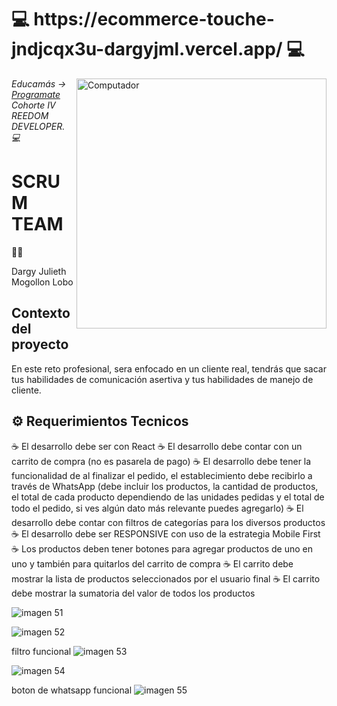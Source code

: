 <h1 E-COMERCE touché</h1>

<h1> 💻 https://ecommerce-touche-jndjcqx3u-dargyjml.vercel.app/ 💻</h1>

<img src="https://raw.githubusercontent.com/MicaelliMedeiros/micaellimedeiros/master/image/computer-illustration.png" min-width="400px" max-width="400px" width="400px" align="right" alt="Computador">

<p><em> Educamás -> <a href="https://educamas.com.co/">Programate</a> Cohorte IV REEDOM DEVELOPER. 💻 </br>
</em></p>


<h1>SCRUM TEAM</h1>
👩‍💻<p>Dargy Julieth Mogollon Lobo</p> 

<h2>Contexto del proyecto</h2>
<p> En este reto profesional, sera enfocado en un cliente real, tendrás que sacar tus habilidades de comunicación asertiva y tus habilidades de manejo de cliente.  </p>

<h2>⚙️ Requerimientos Tecnicos </h2>

☕ El desarrollo debe ser con React
☕ El desarrollo debe contar con un carrito de compra (no es pasarela de pago)
☕ El desarrollo debe tener la funcionalidad de al finalizar el pedido, el establecimiento debe recibirlo a través de WhatsApp (debe incluir los productos, la cantidad de productos, el total de cada producto dependiendo de las unidades pedidas y el total de todo el pedido, si ves algún dato más relevante puedes agregarlo)
☕ El desarrollo debe contar con filtros de categorías para los diversos productos
☕ El desarrollo debe ser RESPONSIVE con uso de la estrategia Mobile First
☕ Los productos deben tener botones para agregar productos de uno en uno y también para quitarlos del carrito de compra
☕ El carrito debe mostrar la lista de productos seleccionados por el usuario final
☕ El carrito debe mostrar la sumatoria del valor de todos los productos

![imagen 51](https://user-images.githubusercontent.com/90289472/158115177-81157c1e-c16b-4630-af35-8a9ddf2d2580.png)

![imagen 52](https://user-images.githubusercontent.com/90289472/158115642-613d2dcc-5c58-49e6-a5df-a539d215d2f6.png)

filtro funcional 
![imagen 53](https://user-images.githubusercontent.com/90289472/158115843-56250267-5332-488a-9585-38a2a59e6604.png)

![imagen 54](https://user-images.githubusercontent.com/90289472/158116085-668a8730-4103-4633-8eba-02d0cf19adb5.png)

boton de whatsapp funcional
![imagen 55](https://user-images.githubusercontent.com/90289472/158116385-cc2fb919-0290-4e6e-af31-6caadab99c56.png)


